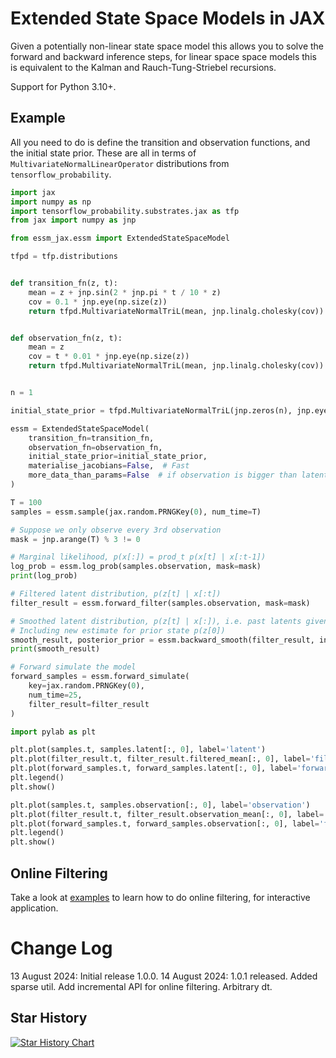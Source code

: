 # Extended State Space Models in JAX

Given a potentially non-linear state space model this allows you to solve the forward and backward inference steps, for
linear space space models this is equivalent to the Kalman and Rauch-Tung-Striebel recursions.

Support for Python 3.10+.

## Example

All you need to do is define the transition and observation functions, and the initial state prior. These are all in
terms of `MultivariateNormalLinearOperator` distributions from `tensorflow_probability`.

```python
import jax
import numpy as np
import tensorflow_probability.substrates.jax as tfp
from jax import numpy as jnp

from essm_jax.essm import ExtendedStateSpaceModel

tfpd = tfp.distributions


def transition_fn(z, t):
    mean = z + jnp.sin(2 * jnp.pi * t / 10 * z)
    cov = 0.1 * jnp.eye(np.size(z))
    return tfpd.MultivariateNormalTriL(mean, jnp.linalg.cholesky(cov))


def observation_fn(z, t):
    mean = z
    cov = t * 0.01 * jnp.eye(np.size(z))
    return tfpd.MultivariateNormalTriL(mean, jnp.linalg.cholesky(cov))


n = 1

initial_state_prior = tfpd.MultivariateNormalTriL(jnp.zeros(n), jnp.eye(n))

essm = ExtendedStateSpaceModel(
    transition_fn=transition_fn,
    observation_fn=observation_fn,
    initial_state_prior=initial_state_prior,
    materialise_jacobians=False,  # Fast
    more_data_than_params=False  # if observation is bigger than latent we can speed it up.
)

T = 100
samples = essm.sample(jax.random.PRNGKey(0), num_time=T)

# Suppose we only observe every 3rd observation
mask = jnp.arange(T) % 3 != 0

# Marginal likelihood, p(x[:]) = prod_t p(x[t] | x[:t-1])
log_prob = essm.log_prob(samples.observation, mask=mask)
print(log_prob)

# Filtered latent distribution, p(z[t] | x[:t])
filter_result = essm.forward_filter(samples.observation, mask=mask)

# Smoothed latent distribution, p(z[t] | x[:]), i.e. past latents given all future observations
# Including new estimate for prior state p(z[0])
smooth_result, posterior_prior = essm.backward_smooth(filter_result, include_prior=True)
print(smooth_result)

# Forward simulate the model
forward_samples = essm.forward_simulate(
    key=jax.random.PRNGKey(0),
    num_time=25,
    filter_result=filter_result
)

import pylab as plt

plt.plot(samples.t, samples.latent[:, 0], label='latent')
plt.plot(filter_result.t, filter_result.filtered_mean[:, 0], label='filtered latent')
plt.plot(forward_samples.t, forward_samples.latent[:, 0], label='forward_simulated latent')
plt.legend()
plt.show()

plt.plot(samples.t, samples.observation[:, 0], label='observation')
plt.plot(filter_result.t, filter_result.observation_mean[:, 0], label='filtered obs')
plt.plot(forward_samples.t, forward_samples.observation[:, 0], label='forward_simulated obs')
plt.legend()
plt.show()
```

## Online Filtering

Take a look at [examples](./docs/examples) to learn how to do online filtering, for interactive application.

# Change Log

13 August 2024: Initial release 1.0.0.
14 August 2024: 1.0.1 released. Added sparse util. Add incremental API for online filtering. Arbitrary dt.

## Star History

<a href="https://star-history.com/#joshuaalbert/jaxns&Date">
  <picture>
    <source media="(prefers-color-scheme: dark)" srcset="https://api.star-history.com/svg?repos=joshuaalbert/essm_jax&type=Date&theme=dark" />
    <source media="(prefers-color-scheme: light)" srcset="https://api.star-history.com/svg?repos=joshuaalbert/essm_jax&type=Date" />
    <img alt="Star History Chart" src="https://api.star-history.com/svg?repos=joshuaalbert/essm_jax&type=Date" />
  </picture>
</a>